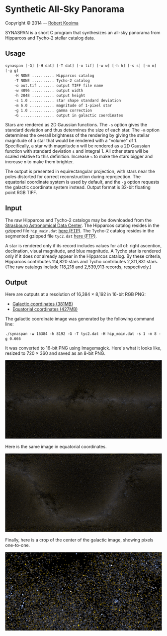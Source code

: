 # Synthetic All-Sky Panorama

Copyright &copy; 2014 -- [Robert Kooima](http://kooima.net)

SYNASPAN is a short C program that synthesizes an all-sky panorama from Hipparcos and Tycho-2 stellar catalog data.

## Usage

    synaspan [-G] [-H dat] [-T dat] [-o tif] [-w w] [-h h] [-s s] [-m m] [-g g]
        -H NONE .......... Hipparcos catalog
        -T NONE .......... Tycho-2 catalog
        -o out.tif ....... output TIFF file name
        -w 4096 .......... output width
        -h 2048 .......... output height
        -s 1.0 ........... star shape standard deviation
        -m 6.0 ........... magnitude of 1-pixel star
        -g 1.0 ........... gamma correction
        -G ............... output in galactic coordinates

Stars are rendered as 2D Gaussian functions. The `-s` option gives the standard deviation and thus determines the size of each star. The `-m` option determines the overall brightness of the rendering by giving the stellar magnitude of a star that would be rendered with a "volume" of 1. Specifically, a star with magnitude `m` will be rendered as a 2D Gaussian function with standard deviation `s` and integral 1. All other stars will be scaled relative to this definition. Increase `s` to make the stars bigger and increase `m` to make them brighter.

The output is presented in equirectangular projection, with stars near the poles  distorted for correct reconstruction during reprojection. The equatorial coordinate system is used by default, and the `-g` option requests the galactic coordinate system instead. Output format is 32-bit floating point RGB TIFF.

## Input

The raw Hipparcos and Tycho-2 catalogs may be downloaded from the [Strasbourg Astronomical Data Center](http://cdsweb.u-strasbg.fr). The Hipparcos catalog resides in the gzipped file `hip_main.dat` [here (FTP)](ftp://cdsarc.u-strasbg.fr/pub/cats/I/239). The Tycho-2 catalog resides in the segmented gzipped file `tyc2.dat` [here (FTP)](ftp://cdsarc.u-strasbg.fr/pub/cats/I/259).

A star is rendered only if its record includes values for all of: right ascention, declination, visual magnitude, and blue magnitude. A Tycho star is rendered only if it does *not* already appear in the Hipparcos catalog. By these criteria, Hipparcos contributes 114,820 stars and Tycho contributes 2,311,831 stars. (The raw catalogs include 118,218 and 2,539,913 records, respectively.)

## Output

Here are outputs at a resolution of 16,384 &times; 8,192 in 16-bit RGB PNG:

-   [Galactic coordinates (381MB)](https://drive.google.com/open?id=1MtyQVVHKa9MUztU9k8psSG6-kv5ruhiX)
-   [Equatorial coordinates (427MB)](https://drive.google.com/open?id=1CVHo5Ux6RhdIxUiC_xYS9Gnz0htaWU7X)

The galactic coordinate image was generated by the following command line:

    ./synaspan -w 16384 -h 8192 -G -T tyc2.dat -H hip_main.dat -s 1 -m 8 -g 0.666

It was converted to 16-bit PNG using Imagemagick. Here's what it looks like, resized to 720 &times; 360 and saved as an 8-bit PNG.

![](synaspan-G-720.png)

Here is the same image in equatorial coordinates.

![](synaspan-E-720.png)

Finally, here is a crop of the center of the galactic image, showing pixels one-to-one.

![](synaspan-crop.png)

